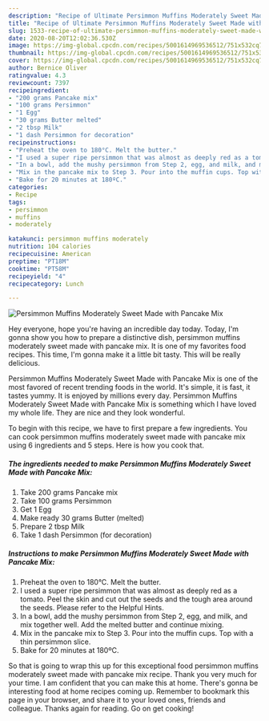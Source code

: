 ```yaml
---
description: "Recipe of Ultimate Persimmon Muffins Moderately Sweet Made with Pancake Mix"
title: "Recipe of Ultimate Persimmon Muffins Moderately Sweet Made with Pancake Mix"
slug: 1533-recipe-of-ultimate-persimmon-muffins-moderately-sweet-made-with-pancake-mix
date: 2020-08-20T12:02:36.530Z
image: https://img-global.cpcdn.com/recipes/5001614969536512/751x532cq70/persimmon-muffins-moderately-sweet-made-with-pancake-mix-recipe-main-photo.jpg
thumbnail: https://img-global.cpcdn.com/recipes/5001614969536512/751x532cq70/persimmon-muffins-moderately-sweet-made-with-pancake-mix-recipe-main-photo.jpg
cover: https://img-global.cpcdn.com/recipes/5001614969536512/751x532cq70/persimmon-muffins-moderately-sweet-made-with-pancake-mix-recipe-main-photo.jpg
author: Bernice Oliver
ratingvalue: 4.3
reviewcount: 7397
recipeingredient:
- "200 grams Pancake mix"
- "100 grams Persimmon"
- "1 Egg"
- "30 grams Butter melted"
- "2 tbsp Milk"
- "1 dash Persimmon for decoration"
recipeinstructions:
- "Preheat the oven to 180°C. Melt the butter."
- "I used a super ripe persimmon that was almost as deeply red as a tomato. Peel the skin and cut out the seeds and the tough area around the seeds. Please refer to the Helpful Hints."
- "In a bowl, add the mushy persimmon from Step 2, egg, and milk, and mix together well. Add the melted butter and continue mixing."
- "Mix in the pancake mix to Step 3. Pour into the muffin cups. Top with a thin persimmon slice."
- "Bake for 20 minutes at 180ºC."
categories:
- Recipe
tags:
- persimmon
- muffins
- moderately

katakunci: persimmon muffins moderately 
nutrition: 104 calories
recipecuisine: American
preptime: "PT18M"
cooktime: "PT58M"
recipeyield: "4"
recipecategory: Lunch

---
```



![Persimmon Muffins Moderately Sweet Made with Pancake Mix](https://img-global.cpcdn.com/recipes/5001614969536512/751x532cq70/persimmon-muffins-moderately-sweet-made-with-pancake-mix-recipe-main-photo.jpg)

Hey everyone, hope you're having an incredible day today. Today, I'm gonna show you how to prepare a distinctive dish, persimmon muffins moderately sweet made with pancake mix. It is one of my favorites food recipes. This time, I'm gonna make it a little bit tasty. This will be really delicious.



Persimmon Muffins Moderately Sweet Made with Pancake Mix is one of the most favored of recent trending foods in the world. It's simple, it is fast, it tastes yummy. It is enjoyed by millions every day. Persimmon Muffins Moderately Sweet Made with Pancake Mix is something which I have loved my whole life. They are nice and they look wonderful.


To begin with this recipe, we have to first prepare a few ingredients. You can cook persimmon muffins moderately sweet made with pancake mix using 6 ingredients and 5 steps. Here is how you cook that.

<!--inarticleads1-->

##### The ingredients needed to make Persimmon Muffins Moderately Sweet Made with Pancake Mix:

1. Take 200 grams Pancake mix
1. Take 100 grams Persimmon
1. Get 1 Egg
1. Make ready 30 grams Butter (melted)
1. Prepare 2 tbsp Milk
1. Take 1 dash Persimmon (for decoration)




<!--inarticleads2-->

##### Instructions to make Persimmon Muffins Moderately Sweet Made with Pancake Mix:

1. Preheat the oven to 180°C. Melt the butter.
1. I used a super ripe persimmon that was almost as deeply red as a tomato. Peel the skin and cut out the seeds and the tough area around the seeds. Please refer to the Helpful Hints.
1. In a bowl, add the mushy persimmon from Step 2, egg, and milk, and mix together well. Add the melted butter and continue mixing.
1. Mix in the pancake mix to Step 3. Pour into the muffin cups. Top with a thin persimmon slice.
1. Bake for 20 minutes at 180ºC.




So that is going to wrap this up for this exceptional food persimmon muffins moderately sweet made with pancake mix recipe. Thank you very much for your time. I am confident that you can make this at home. There's gonna be interesting food at home recipes coming up. Remember to bookmark this page in your browser, and share it to your loved ones, friends and colleague. Thanks again for reading. Go on get cooking!
